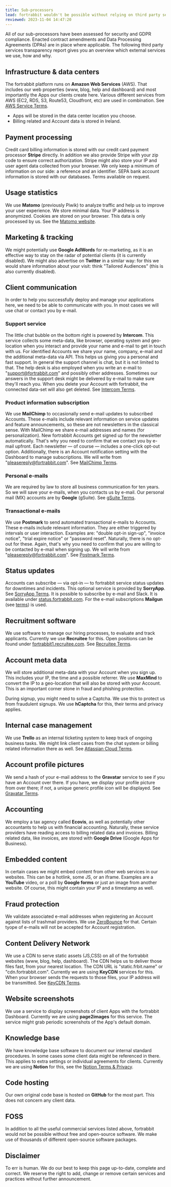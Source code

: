 ```yaml
---
title: Sub-processors
lead: fortrabbit wouldn't be possible without relying on third party services. We have carefully reviewed and chosen our business partners. We have mapped all data we share with third party providers, the kind of data collected and to which geographical destinations it is transferred.
reviewed: 2023-11-04 14:47:20
---
```


All of our sub-processors have been assessed for security and GDPR compliance. Enacted contract amendments and Data Processing Agreements (DPAs) are in place where applicable. The following third party services transparency report gives you an overview which external services we use, how and why.

## Infrastructure & data centers

The fortrabbit platform runs on **Amazon Web Services** (AWS). That includes our web properties (www, blog, help and dashboard) and most importantly the Apps our clients create here. Various different services from AWS (EC2, RDS, S3, Route53, Cloudfront, etc) are used in combination. See [AWS Service Terms](https://aws.amazon.com/service-terms/).

* Apps will be stored in the data center location you choose.
* Billing related and Account data is stored in Ireland.

## Payment processing

Credit card billing information is stored with our credit card payment processor **Stripe** directly. In addition we also provide Stripe with your zip code to ensure correct authorization. Stripe might also store your IP and user agent data collected from your browser. We only keep a minimum of information on our side: a reference and an identifier. SEPA bank account information is stored with our databases. Terms available on request.

## Usage statistics

We use **Matomo** (previously Piwik) to analyze traffic and help us to improve your user experience. We store minimal data. Your IP address is anonymized. Cookies are stored on your browser. This data is only processed by us. See the [Matomo website](https://matomo.org/).

## Marketing & tracking

We might potentially use **Google AdWords** for re-marketing, as it is an effective way to stay on the radar of potential clients (it is currently disabled). We might also advertise on **Twitter** in a similar way: for this we would share information about your visit: think "Tailored Audiences" (this is also currently disabled).

## Client communication

In order to help you successfully deploy and manage your applications here, we need to be able to communicate with you. In most cases we will use chat or contact you by e-mail.

### Support service

The little chat bubble on the bottom right is powered by **Intercom**. This service collects some meta-data, like browser, operating system and geo-location when you interact and provide your name and e-mail to get in touch with us. For identified Accounts we share your name, company, e-mail and the additional meta-data via API. This helps us giving you a personal and fast support. In general the support channel is chat, but it is not limited to that. The help desk is also employed when you write an e-mail to "<support@fortrabbit.com>" and possibly other addresses. Sometimes our answers in the support desk might be delivered by e-mail to make sure they'll reach you. When you delete your Account with fortrabbit, the connected data-set will also get deleted. See [Intercom Terms](https://www.intercom.com/terms-and-policies#terms).

### Product information subscription

We use **MailChimp** to occasionally send e-mail updates to subscribed Accounts. These e-mails include relevant information on service updates and feature announcements, so these are not newsletters in the classical sense. With MailChimp we share e-mail addresses and names (for personalization). New fortrabbit Accounts get signed up for the newsletter automatically. That's why you need to confirm that we contact you by e-mail upfront. Each newsletter — of course — includes a one-click opt-out option. Additionally, there is an Account notification setting with the Dashboard to manage subscriptions. We will write from "<pleasereply@fortrabbit.com>". See [MailChimp Terms](https://mailchimp.com/legal/terms/).

### Personal e-mails

We are required by law to store all business communication for ten years. So we will save your e-mails, when you contacts us by e-mail. Our personal mail (MX) accounts are by **Google** (gSuite). See [gSuite Terms](https://gsuite.google.com/terms/standard_terms_checkout.html).

### Transactional e-mails

We use **Postmark** to send automated transactional e-mails to Accounts. These e-mails include relevant information. They are either triggered by intervals or user interaction. Examples are: "double opt-in sign-up", "invoice notice", "trial expire notice" or "password reset". Naturally, there is no opt-out for these. Again, that's why you need to confirm that you are willing to be contacted by e-mail when signing up. We will write from "<pleasereply@fortrabbit.com>". See [Postmark Terms](https://postmarkapp.com/terms-of-service).

## Status updates

Accounts can subscribe — via opt-in — to fortrabbit service status updates for downtimes and incidents. This optional service is provided by **SorryApp**. See [SorryApp Terms](https://www.sorryapp.com/terms-of-service.html). It is possible to subscribe by e-mail and Slack. It is available under [status.fortrabbit.com](http://status.fortrabbit.com). For the e-mail subscriptions **Mailgun** (see [terms](https://www.mailgun.com/terms)) is used.

## Recruitment software

We use software to manage our hiring processes, to evaluate and track applicants. Currently we use **Recruitee** for this. Open positions can be found under [fortrabbit1.recruitee.com](https://fortrabbit1.recruitee.com). See [Recruitee Terms](https://recruitee.com/terms).

## Account meta data

We will store additional meta-data with your Account when you sign up. This includes your IP, the time and a possible referrer. We use **MaxMind** to convert the IP to a geo-location that will also be stored with your Account. This is an important corner stone in fraud and phishing protection.

During signup, you might need to solve a Captcha. We use this to protect us from fraudulent signups. We use **hCaptcha** for this, their terms and privacy applies.

## Internal case management

We use **Trello** as an internal ticketing system to keep track of ongoing business tasks. We might link client cases from the chat system or billing related information there as well. See [Atlassian Cloud Terms](https://www.atlassian.com/legal/cloud-terms-of-service).

## Account profile pictures

We send a hash of your e-mail address to the **Gravatar** service to see if you have an Account over there. If you have, we display your profile picture from over there; if not, a unique generic profile icon will be displayed. See [Gravatar Terms](https://en.gravatar.com/site/terms-of-service/).

## Accounting

We employ a tax agency called **Ecovis**, as well as potentially other accountants to help us with financial accounting. Naturally, these service providers have reading access to billing related data and invoices. Billing related data, like invoices, are stored with **Google Drive** (Google Apps for Business).

## Embedded content

In certain cases we might embed content from other web services in our websites. This can be a hotlink, some JS, or an iframe. Examples are a **YouTube** video, or a poll by **Google forms** or just an image from another website. Of course, this might contain your IP and a timestamp as well.

## Fraud protection

We validate associated e-mail addresses when registering an Account against lists of trashmail providers. We use [ZeroBounce](https://www.zerobounce.net/) for that. Certain tyope of e-mails will not be accepted for Account registration.

## Content Delivery Network

We use a CDN to serve static assets (JS,CSS) on all of the fortrabbit websites (www, blog, help, dashboard). The CDN helps us to deliver those files fast, from your nearest location. The CDN URL is "static.frbit.name" or "cdn.fortrabbit.com". Currently we are using **KeyCDN** services for this. When your browser sends the requests to those files, your IP address will be transmitted. See [KeyCDN Terms](https://www.keycdn.com/terms).

## Website screenshots

We use a service to display screenshots of client Apps with the fortrabbit Dashboard. Currently we are using **page2images** for this service. The service might grab periodic screenshots of the App's default domain.

## Knowledge base

We have knowledge base software to document our internal standard procedures. In some cases some client data might be referenced in there. This applies to extra settings or individual agreements for clients. Currently we are using **Notion** for this, see the [Notion Terms & Privacy](https://www.notion.so/Terms-and-Privacy-28ffdd083dc3473e9c2da6ec011b58ac).

## Code hosting

Our own original code base is hosted on **GitHub** for the most part. This does not concern any client data.

## FOSS

In addition to all the useful commercial services listed above, fortrabbit would not be possible without free and open-source software. We make use of thousands of different open-source software packages.

## Disclaimer

To err is human. We do our best to keep this page up-to-date, complete and correct. We reserve the right to add, change or remove certain services and practices without further announcement.
